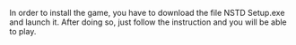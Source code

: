 In order to install the game, you have to download the file NSTD Setup.exe and launch it.
After doing so, just follow the instruction and you will be able to play.
